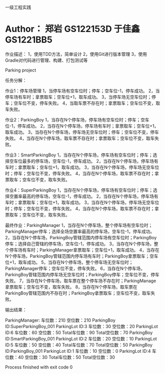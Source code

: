 一级工程实践

Author：
郑岩 GS122153D 于佳鑫 GS1221BB5
==============================
作业描述：
1，使用TDD方法，简单设计
2，使用Git进行版本管理
3，使用Gradle对代码进行管理、构建、打包测试等


Parking project


任务分解：


作业1：停车场管理
1，当停车场有空车位时；停车；空车位-1，停车成功。
2，当停车场有车时；拿票取车；空车位+1，取车成功。
3，当停车场无空车位时；停车；空车位不变，停车失败。
4，当取车票不存在时；拿票取车；空车位不变，取车失败。

作业2：ParkingBoy
1，当存在N个停车场，停车场有空车位时；停车；空车位-1，停车成功。
2，当存在N个停车场，停车场有车时；拿票取车；空车位+1，取车成功。
3，当存在N个停车场，停车场无空车位时；停车；空车位不变，停车失败。
4，当存在N个停车场，取车票不存在时；拿票取车；空车位不变，取车失败。

作业3：SmartParkingBoy
1，当存在N个停车场，停车场有空车位时；停车；选择空车位最多的停车场，空车位-1，停车成功。
2，当存在N个停车场，停车场有车时；拿票取车；空车位+1，取车成功。
3，当存在N个停车场，停车场无空车位时；停车；空车位不变，停车失败。
4，当存在N个停车场，取车票不存在时；拿票取车；空车位不变，取车失败。

作业4：SuperParkingBoy
1，当存在N个停车场，停车场有空车位时；停车；选择空置率最高的停车场，空车位-1，停车成功。
2，当存在N个停车场，停车场有车时；拿票取车；空车位+1，取车成功。
3，当存在N个停车场，停车场无空车位时；停车；空车位不变，停车失败。
4，当存在N个停车场，取车票不存在时；拿票取车；空车位不变，取车失败。

最终作业：ParkingManager
1，当存在N个停车场，整个停车场有空车位时；ParkingManager停车；选择全场空置率最高的停车场，空车位-1，停车成功。
2，当存在N个停车场，ParkingBoy管辖范围内停车场有空车位时；ParkingBoy停车；选择自己管辖的停车场，空车位-1，停车成功。
3，当存在N个停车场，整个停车场有车时；ParkingManager拿票取车；空车位+1，取车成功。
4，当存在N个停车场，ParkingBoy管辖范围内停车场有车时；ParkingBoy拿票取车；空车位+1，取车成功。
5，当存在N个停车场，整个停车场无空车位时；ParkingManager停车；空车位不变，停车失败。
6，当存在N个停车场，ParkingBoy管辖范围内停车场无空车位时；ParkingBoy停车；空车位不变，停车失败。
7，当存在N个停车场，取车票在整个停车场不存在时；ParkingManage拿票取车；空车位不变，取车失败。
8，当存在N个停车场，取车票在ParkingBoy管辖范围内不存在时；ParkingBoy拿票取车；空车位不变，取车失败。


输出结果：

ParkingManager:
	车位数：210
	空位数：210
ParkingBoy ID:SuperParkingBoy_001
	ParkingLot ID:3
		车位数：30
		空位数：20
	ParkingLot ID:6
		车位数：60
		空位数：50
	Total车位数：90
	Total空位数：70
ParkingBoy ID:SmartParkingBoy_001
	ParkingLot ID:2
		车位数：20
		空位数：10
	ParkingLot ID:5
		车位数：50
		空位数：40
	Total车位数：70
	Total空位数：50
ParkingBoy ID:ParkingBoy_001
	ParkingLot ID:1
		车位数：10
		空位数：0
	ParkingLot ID:4
		车位数：40
		空位数：30
	Total车位数：50
	Total空位数：30

Process finished with exit code 0